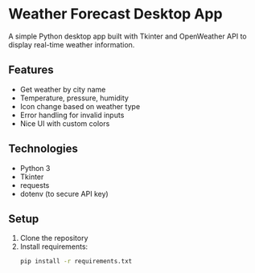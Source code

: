 # Weather Forecast Desktop App

A simple Python desktop app built with Tkinter and OpenWeather API to display real-time weather information.

## Features
- Get weather by city name
- Temperature, pressure, humidity
- Icon change based on weather type
- Error handling for invalid inputs
- Nice UI with custom colors

## Technologies
- Python 3
- Tkinter
- requests
- dotenv (to secure API key)

## Setup

1. Clone the repository
2. Install requirements:
   ```bash
   pip install -r requirements.txt
